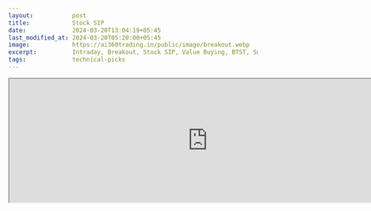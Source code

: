 ```yaml
---
layout:           post
title:            Stock SIP
date:             2024-03-20T13:04:19+05:45
last_modified_at: 2024-03-20T05:20:00+05:45
image:            https://ai360trading.in/public/image/breakout.webp
excerpt:          Intraday, Breakout, Stock SIP, Value Buying, BTST, Swing
tags:             technical-picks
---
```


<iframe src="https://docs.google.com/spreadsheets/d/e/2PACX-1vTO_XVDeHVmxZbrFf0LYEyaVv4PAJsD9MC0WQ0C7gx4Yn1K_TWNNDTZXqUUJs9MsufTKH0RsK4fWRhH/pubhtml?widget=true&amp;headers=false" scrolling="false" width="800" height="250"></iframe>
